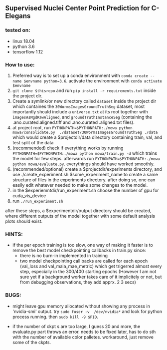 ## Supervised Nuclei Center Point Prediction for C-Elegans

### tested on:
- linux 18.04
- python 3.6
- tensorflow 1.12

### How to use:
1. Preferred way is to set up a conda environment with `conda create --name $envname python=3.6`. activate the 
environment with `conda activate $envname`
2. `git clone $thisrepo` and run `pip install -r requirements.txt` inside the project dir.
3. Create a symlink/or new directory called `dataset` inside the project dir which containes the 
`30WormsImagesGroundTruthSeg` dataset, most importantly should include a `universe.txt` at its root together with 
`imagesAsMgdRawAligned`, and `groundTruthInstanceSeg` (containing the .ano.curated.aligned.tiff and .ano.curated
.aligned.txt files).
4. at project root, run `PYTHONPATH=$PYTHONPATH:./mowa python mowa/consolidate.py 
./dataset/30WormsImagesGroundTruthSeg ./data` which would create a $projectdir/data directory containing train, val, 
and test split of the data
5. (recommended) check if everything works by running `PYTHONPATH=$PYTHONPATH:./mowa python mowa/train.py -d` which 
trains the model for few steps. afterwards run `PYTHONPATH=$PYTHONPATH:./mowa python mowa/evaluate.py`. everythings 
should have worked smoothly.
6. (recommended/optional) create a $projectdir/experiments directory, and use ./create_experiment.sh 
$some_experiment_name to create a same structure of files in the experiments directory. after doing so, one can 
easily edit whatever needed to make some changes to the model.
7. in the $experiemntdir/run_experiment.sh choose the number of gpu for cuda_vis_device
8. run `./run_experiment.sh`

after these steps, a $experimentdir/output directory should be created, where different outputs of the model together
 with some default analysis plots should exist.

### HINTS:
- if the per epoch training is too slow, one way of making it faster is to remove the best model checkpointing
 callbacks in train.py since:
    - there is no burn-in implemented in training
    - two model checkpointing call backs are called for each epoch (val_loss and val_mala_mae_metric) which get
  trigerred almost every step, especially in the 300/400 starting epochs (However I am not sure yet if a background
   worker takes care of it implicitely or not, but from debugging observations, they add apprx. 2 3 secs)

### BUGS:
- might leave gpu memory allocated without showing any process in 'nvidia-smi' output. try `sudo fuser -v 
/dev/nvidia*` and look for python process running. then `sudo kill -9 $PID`.

- if the number of ckpt s are too large, I guess 20 and more, the evaluate.py part throws an error. needs to be fixed
 later, has to do sth with the number of available color palletes. workaround, just remove some of the ckpts.